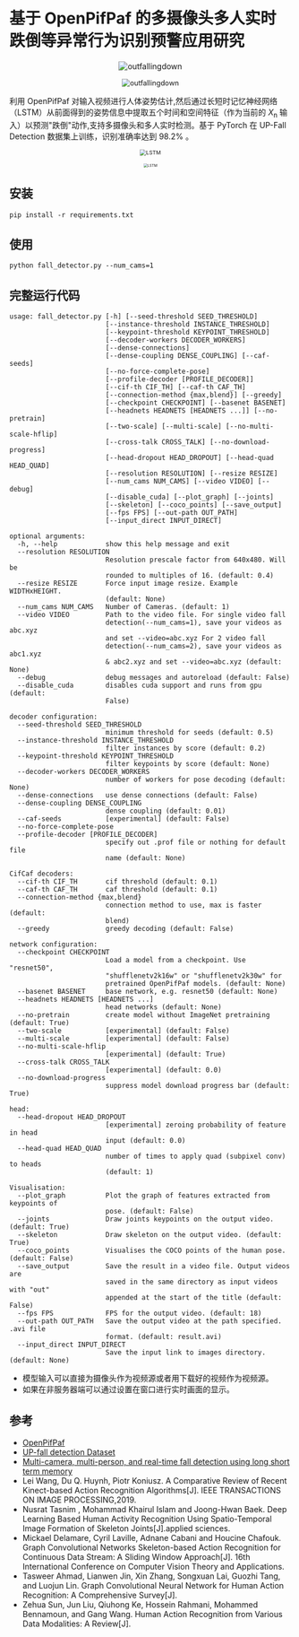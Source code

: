 # 基于 OpenPifPaf 的多摄像头多人实时跌倒等异常行为识别预警应用研究
<p align="center">
<img src="documents/outfallingdown1.gif?raw=true" alt="outfallingdown"/>
<p align="center">
<img src="documents/outfallingdown2.gif?raw=true" alt="outfallingdown" style="zoom:90%;"/>


利用 OpenPifPaf 对输入视频进行人体姿势估计,然后通过长短时记忆神经网络（LSTM）从前面得到的姿势信息中提取五个时间和空间特征（作为当前的 *X*<sub>n</sub> 输入）以预测"跌倒"动作,支持多摄像头和多人实时检测。基于 PyTorch 在 UP-Fall Detection 数据集上训练，识别准确率达到 98.2% 。

<p align="center">
<img src="flowchart.png?raw=true" alt="LSTM" style="zoom:68%;" />
<p align="center">
<img src="LSTM.png?raw=true" alt="LSTM" style="zoom:45%;" />

## 安装
```shell script
pip install -r requirements.txt
```

## 使用
```shell script
python fall_detector.py --num_cams=1
```


## 完整运行代码

    usage: fall_detector.py [-h] [--seed-threshold SEED_THRESHOLD]
                            [--instance-threshold INSTANCE_THRESHOLD]
                            [--keypoint-threshold KEYPOINT_THRESHOLD]
                            [--decoder-workers DECODER_WORKERS]
                            [--dense-connections]
                            [--dense-coupling DENSE_COUPLING] [--caf-seeds]
                            [--no-force-complete-pose]
                            [--profile-decoder [PROFILE_DECODER]]
                            [--cif-th CIF_TH] [--caf-th CAF_TH]
                            [--connection-method {max,blend}] [--greedy]
                            [--checkpoint CHECKPOINT] [--basenet BASENET]
                            [--headnets HEADNETS [HEADNETS ...]] [--no-pretrain]
                            [--two-scale] [--multi-scale] [--no-multi-scale-hflip]
                            [--cross-talk CROSS_TALK] [--no-download-progress]
                            [--head-dropout HEAD_DROPOUT] [--head-quad HEAD_QUAD]
                            [--resolution RESOLUTION] [--resize RESIZE]
                            [--num_cams NUM_CAMS] [--video VIDEO] [--debug]
                            [--disable_cuda] [--plot_graph] [--joints]
                            [--skeleton] [--coco_points] [--save_output]
                            [--fps FPS] [--out-path OUT_PATH]
                            [--input_direct INPUT_DIRECT]
    
    optional arguments:
      -h, --help            show this help message and exit
      --resolution RESOLUTION
                            Resolution prescale factor from 640x480. Will be
                            rounded to multiples of 16. (default: 0.4)
      --resize RESIZE       Force input image resize. Example WIDTHxHEIGHT.
                            (default: None)
      --num_cams NUM_CAMS   Number of Cameras. (default: 1)
      --video VIDEO         Path to the video file. For single video fall
                            detection(--num_cams=1), save your videos as abc.xyz
                            and set --video=abc.xyz For 2 video fall
                            detection(--num_cams=2), save your videos as abc1.xyz
                            & abc2.xyz and set --video=abc.xyz (default: None)
      --debug               debug messages and autoreload (default: False)
      --disable_cuda        disables cuda support and runs from gpu (default:
                            False)
    
    decoder configuration:
      --seed-threshold SEED_THRESHOLD
                            minimum threshold for seeds (default: 0.5)
      --instance-threshold INSTANCE_THRESHOLD
                            filter instances by score (default: 0.2)
      --keypoint-threshold KEYPOINT_THRESHOLD
                            filter keypoints by score (default: None)
      --decoder-workers DECODER_WORKERS
                            number of workers for pose decoding (default: None)
      --dense-connections   use dense connections (default: False)
      --dense-coupling DENSE_COUPLING
                            dense coupling (default: 0.01)
      --caf-seeds           [experimental] (default: False)
      --no-force-complete-pose
      --profile-decoder [PROFILE_DECODER]
                            specify out .prof file or nothing for default file
                            name (default: None)
    
    CifCaf decoders:
      --cif-th CIF_TH       cif threshold (default: 0.1)
      --caf-th CAF_TH       caf threshold (default: 0.1)
      --connection-method {max,blend}
                            connection method to use, max is faster (default:
                            blend)
      --greedy              greedy decoding (default: False)
    
    network configuration:
      --checkpoint CHECKPOINT
                            Load a model from a checkpoint. Use "resnet50",
                            "shufflenetv2k16w" or "shufflenetv2k30w" for
                            pretrained OpenPifPaf models. (default: None)
      --basenet BASENET     base network, e.g. resnet50 (default: None)
      --headnets HEADNETS [HEADNETS ...]
                            head networks (default: None)
      --no-pretrain         create model without ImageNet pretraining (default: True)
      --two-scale           [experimental] (default: False)
      --multi-scale         [experimental] (default: False)
      --no-multi-scale-hflip
                            [experimental] (default: True)
      --cross-talk CROSS_TALK
                            [experimental] (default: 0.0)
      --no-download-progress
                            suppress model download progress bar (default: True)
    
    head:
      --head-dropout HEAD_DROPOUT
                            [experimental] zeroing probability of feature in head
                            input (default: 0.0)
      --head-quad HEAD_QUAD
                            number of times to apply quad (subpixel conv) to heads
                            (default: 1)
    
    Visualisation:
      --plot_graph          Plot the graph of features extracted from keypoints of
                            pose. (default: False)
      --joints              Draw joints keypoints on the output video. (default: True)
      --skeleton            Draw skeleton on the output video. (default: True)
      --coco_points         Visualises the COCO points of the human pose. (default: False)
      --save_output         Save the result in a video file. Output videos are
                            saved in the same directory as input videos with "out"
                            appended at the start of the title (default: False)
      --fps FPS             FPS for the output video. (default: 18)
      --out-path OUT_PATH   Save the output video at the path specified. .avi file
                            format. (default: result.avi)
      --input_direct INPUT_DIRECT
                            Save the input link to images directory. (default: None)
- 模型输入可以直接为摄像头作为视频源或者用下载好的视频作为视频源。
- 如果在非服务器端可以通过设置在窗口进行实时画面的显示。

## 参考
- [OpenPifPaf](https://github.com/openpifpaf/openpifpaf)
- [UP-fall detection Dataset](https://dx.doi.org/10.3390/s19091988)
- [Multi-camera, multi-person, and real-time fall detection using long short term memory](https://doi.org/10.1117/12.2580700)
- Lei Wang, Du Q. Huynh, Piotr Koniusz. A Comparative Review of Recent Kinect-based Action Recognition Algorithms[J]. IEEE TRANSACTIONS ON IMAGE PROCESSING,2019.
- Nusrat Tasnim , Mohammad Khairul Islam and Joong-Hwan Baek. Deep Learning Based Human Activity Recognition Using Spatio-Temporal Image Formation of Skeleton Joints[J].applied sciences.
- Mickael Delamare, Cyril Laville, Adnane Cabani and Houcine Chafouk. Graph Convolutional Networks Skeleton-based Action Recognition for Continuous Data Stream: A Sliding Window Approach[J]. 16th International Conference on Computer Vision Theory and Applications.
- Tasweer Ahmad, Lianwen Jin, Xin Zhang, Songxuan Lai, Guozhi Tang, and Luojun Lin. Graph Convolutional Neural Network for Human Action Recognition: A Comprehensive Survey[J].
- Zehua Sun, Jun Liu, Qiuhong Ke, Hossein Rahmani, Mohammed Bennamoun, and Gang Wang. Human Action Recognition from Various Data Modalities: A Review[J].
